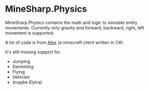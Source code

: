 ﻿# MineSharp.Physics

MineSharp.Physics contains the math and logic to simulate entity movements.
Currently only gravity and forward, backward, right, left movement is supported.

A lot of code is from [Alex](https://github.com/ConcreteMC/Alex/) (a minecraft client written in C#)

It's still missing support for:

- Jumping
- Swimming
- Flying
- Vehicles
- (maybe Elytra)